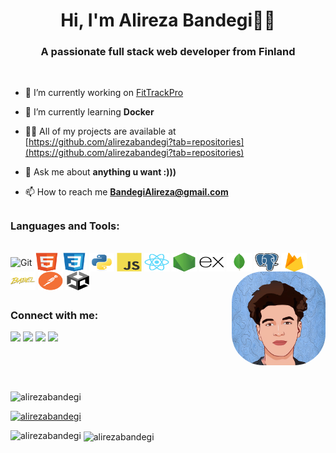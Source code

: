 <h1 align="center">Hi, I'm Alireza Bandegi👋😁</h1>
<h3 align="center">A passionate full stack web developer from Finland</h3>
<br>

- 🔭 I’m currently working on [FitTrackPro](https://github.com/alirezabandegi/FitTrackPro)

- 🌱 I’m currently learning **Docker**

- 👨‍💻 All of my projects are available at [https://github.com/alirezabandegi?tab=repositories](https://github.com/alirezabandegi?tab=repositories)

- 💬 Ask me about **anything u want :)))**

- 📫 How to reach me **BandegiAlireza@gmail.com**

##

<h3 align="left">Languages and Tools:</h3>
<div style="display: inline_block"><br>
  <img align="center" alt="Git" height="30" width="40" src="https://raw.githubusercontent.com/jmnote/z-icons/master/svg/git.svg">
  <img align="center" alt="HTML" height="30" width="40" src="https://raw.githubusercontent.com/devicons/devicon/master/icons/html5/html5-original.svg">
  <img align="center" alt="CSS" height="30" width="40" src="https://raw.githubusercontent.com/devicons/devicon/master/icons/css3/css3-original.svg">
  <img align="center" alt="python" height="30" width="40" src="https://raw.githubusercontent.com/devicons/devicon/master/icons/python/python-original.svg">
  <img align="center" alt="javascript" height="30" width="40" src="https://raw.githubusercontent.com/devicons/devicon/master/icons/javascript/javascript-original.svg">
  <img align="center" alt="react" height="30" width="40" src="https://raw.githubusercontent.com/devicons/devicon/master/icons/react/react-original.svg">
  <img align="center" alt="nodejs" height="30" width="40" src="https://raw.githubusercontent.com/devicons/devicon/master/icons/nodejs/nodejs-original.svg">
  <img align="center" alt="express" height="30" width="40" src="https://raw.githubusercontent.com/devicons/devicon/master/icons/express/express-original.svg">
  <img align="center" alt="mongodb" height="30" width="40" src="https://raw.githubusercontent.com/devicons/devicon/master/icons/mongodb/mongodb-original.svg">
  <img align="center" alt="postgresql" height="30" width="40" src="https://raw.githubusercontent.com/devicons/devicon/master/icons/postgresql/postgresql-original.svg">
  <img align="center" alt="firebase" height="30" width="40" src="https://raw.githubusercontent.com/devicons/devicon/master/icons/firebase/firebase-original.svg">
  <img align="center" alt="babeljs" height="30" width="40" src="https://raw.githubusercontent.com/devicons/devicon/master/icons/babel/babel-original.svg">
  <img align="center" alt="postman" height="30" width="40" src="https://raw.githubusercontent.com/devicons/devicon/master/icons/postman/postman-original.svg">
  <img align="center" alt="unity" height="30" width="40" src="https://raw.githubusercontent.com/devicons/devicon/master/icons/unity/unity-original.svg">
  
  <img align="right" alt="Alireza Maxer Image" height="150" style="border-radius:50px;" src="https://github.com/alirezabandegi/alirezabandegi/blob/main/alirezaCartoonGif.gif"> 
</div>
  
  ##
  
<h3 align="left">Connect with me:</h3>
<div> 
  <a href="https://www.youtube.com/channel/UCe_upvBWZI_IzMt-DtbaArQ" target="_blank"><img src="https://img.shields.io/badge/YouTube-FF0000?style=for-the-badge&logo=youtube&logoColor=white" target="_blank"></a>
  <a href="https://instagram.com/alirezamaxery" target="_blank"><img src="https://img.shields.io/badge/-Instagram-%23E4405F?style=for-the-badge&logo=instagram&logoColor=white" target="_blank"></a>
 <a href="https://discord.gg/ZDU7sHA" target="_blank"><img src="https://img.shields.io/badge/Discord-7289DA?style=for-the-badge&logo=discord&logoColor=white" target="_blank"></a> 
  <a href="https://www.linkedin.com/in/alirezabandegi/" target="_blank"><img src="https://img.shields.io/badge/-LinkedIn-%230077B5?style=for-the-badge&logo=linkedin&logoColor=white" target="_blank"></a> 
</div>

<br>

##

<br>

<p align="left"> <img src="https://komarev.com/ghpvc/?username=alirezabandegi&label=Profile%20views&color=0e75b6&style=flat" alt="alirezabandegi" /> </p>

<p align="left"> <a href="https://github.com/ryo-ma/github-profile-trophy"><img src="https://github-profile-trophy.vercel.app/?username=alirezabandegi" alt="alirezabandegi" /></a> </p>

<p><img align="left" src="https://github-readme-stats.vercel.app/api/top-langs?username=alirezabandegi&show_icons=true&locale=en&layout=compact" alt="alirezabandegi" /></p>

<p>&nbsp;<img align="center" src="https://github-readme-stats.vercel.app/api?username=alirezabandegi&show_icons=true&locale=en" alt="alirezabandegi" /></p>
